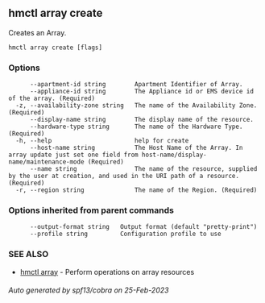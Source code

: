 ## hmctl array create

Creates an Array.

```
hmctl array create [flags]
```

### Options

```
      --apartment-id string        Apartment Identifier of Array.
      --appliance-id string        The Appliance id or EMS device id of the array. (Required)
  -z, --availability-zone string   The name of the Availability Zone. (Required)
      --display-name string        The display name of the resource.
      --hardware-type string       The name of the Hardware Type. (Required)
  -h, --help                       help for create
      --host-name string           The Host Name of the Array. In array update just set one field from host-name/display-name/maintenance-mode (Required)
      --name string                The name of the resource, supplied by the user at creation, and used in the URI path of a resource. (Required)
  -r, --region string              The name of the Region. (Required)
```

### Options inherited from parent commands

```
      --output-format string   Output format (default "pretty-print")
      --profile string         Configuration profile to use
```

### SEE ALSO

* [hmctl array](hmctl_array.md)	 - Perform operations on array resources

###### Auto generated by spf13/cobra on 25-Feb-2023
